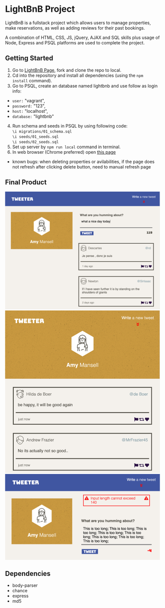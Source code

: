 # LightBnB Project

LightBnB is a fullstack project which allows users to manage properties, make reservations, as well as adding reviews for their past bookings. 

A combination of HTML, CSS, JS, jQuery, AJAX and SQL skills plus usage of Node, Express and PSQL platforms are used to complete the project.

## Getting Started

1. Go to [LightBnB Page](https://github.com/yuhaoyann/LightBnB), fork and clone the repo to local.
2. Cd into the repository and install all dependencies (using the `npm install` command).
3. Go to PSQL, create an database named  lightbnb and use follow as login info:   
* `user:` "vagrant",
* `password:` "123",
* `host:` "localhost",
* `database:` "lightbnb"
4. Run schema and seeds in PSQL by using following code:<br />
`\i migrations/01_schema.sql`<br />
`\i seeds/01_seeds.sql`<br />
`\i seeds/02_seeds.sql`
5. Set up server by `npm run local` command in terminal.
6. In web browser (Chrome preferred) open [this page](http://localhost:3000/)

* known bugs: when deleting properties or avilabilities, if the page does not refresh after clicking delete button, need to manual refresh page

## Final Product

!["main_"](https://github.com/yuhaoyann/tweeter/blob/master/docs/tweeter-wide.png)
!["tweeter narrow"](https://github.com/yuhaoyann/tweeter/blob/master/docs/tweeter-narrow.png)
!["tweeter long"](https://github.com/yuhaoyann/tweeter/blob/master/docs/tweet-long.png)

## Dependencies

- body-parser
- chance
- express
- md5